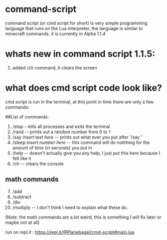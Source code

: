 # command-script
command script (or cmd script for short) is very simple programming language that runs on the Lua interpreter, the language is similar to minecraft commands. it is currently in Alpha 1.1.4

# whats new in command script 1.1.5:
1. added /clr command, it clears the screen

# what does cmd script code look like?
cmd script is run in the terminal, at this point in time there are only a few commands:

##List of commands:
1. /stop --kills all processes and exits the terminal
2. /rand -- prints out a random number from 0 to 1 
3. /say *insert text here* -- prints out what ever you put after '/say '
4. /sleep *insert number here* -- this command will do nothhing for the amount of time (in seconds) you put in
5. /help -- doesn't actually give you any help, I just put this here because I felt like it
6. /clr -- clears the console

## math commands
7. /add 
8. /subtract 
9. /div
10. /multiply
-- I don't think I need to explain what these do.

(Note: the math commands are a bit weird, this is something I will fix later or maybe not at all)

run on repl.it : https://repl.it/@Planebagel/cmd-script#main.lua

